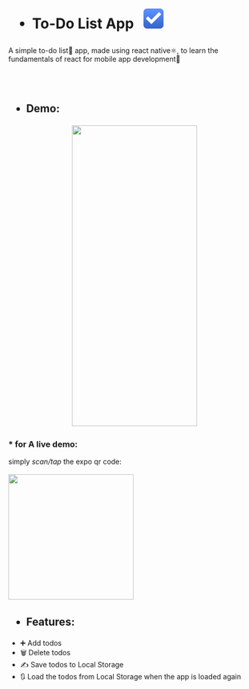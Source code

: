 

<h1>
  
  
* To-Do List App &nbsp; <img src="https://github.com/AranMesquita/To-Do-List/blob/main/assets/Todo.png" height="40" width="40"/>
</h1>
A simple to-do list📝 app, made using react native⚛️, to learn the fundamentals of react for mobile app development📲

<br></br>

<h2>
  
  * Demo:
</h2>

<p align="center">
  <img src="https://github.com/AranMesquita/To-Do-List/blob/main/assets/to-do-list.gif" height="600" width="250"/>
  </p>
  
  ###  * for A live demo:
  
  simply *scan/tap* the expo qr code:
  <br></br>
  <a href="exp://exp.host/@aranmesquita/To-Do-List?release-channel=default" target="_blank"> <img src="https://qr.expo.dev/expo-go?owner=aranmesquita&slug=To-Do-List&releaseChannel=default&host=exp.host" width="250" height="250"/> </a>


<h2>
  
  * Features:
</h2>

-  ➕ Add todos
-  🗑️ Delete todos
-  ✍️ Save todos to Local Storage
-  🔃 Load the todos from Local Storage when the app is loaded again
